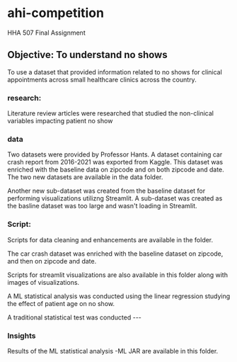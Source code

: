 # ahi-competition
HHA 507 Final Assignment

## Objective: To understand no shows
To use a dataset that provided information related to no shows for clinical appointments across small healthcare clinics across the country. 

### research:
Literature review articles were researched that studied the non-clinical variables impacting patient no show

### data
Two datasets were provided by Professor Hants. A dataset containing car crash report from 2016-2021 was exported from Kaggle. This dataset was enriched with the baseline data on zipcode and on both zipcode and date. The two new datasets are available in the data folder.

Another new sub-dataset was created from the baseline dataset for performing visualizations utilizng Streamlit. A sub-dataset was created as the basline dataset was too large and wasn't loading in Streamlit.

### Script:
Scripts for data cleaning and enhancements are available in the folder.

The car crash dataset was enriched with the baseline dataset on zipcode, and then on zipcode and date.

Scripts for streamlit visualizations are also available in this folder along with images of visualizations.

A ML statistical analysis was conducted using the linear regression studying the effect of patient age on no show.

A traditional statistical test was conducted ---

### Insights
Results of the ML statistical analysis -ML JAR are available in this folder.

